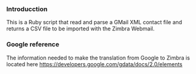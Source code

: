### Introducction
This is a Ruby script that read and parse a GMail XML contact file and returns a CSV file to be imported with the Zimbra Webmail.

### Google reference
The information needed to make the translation from Google to Zimbra is located here https://developers.google.com/gdata/docs/2.0/elements

